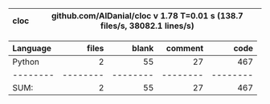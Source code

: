 cloc|github.com/AlDanial/cloc v 1.78  T=0.01 s (138.7 files/s, 38082.1 lines/s)
--- | ---

Language|files|blank|comment|code
:-------|-------:|-------:|-------:|-------:
Python|2|55|27|467
--------|--------|--------|--------|--------
SUM:|2|55|27|467

